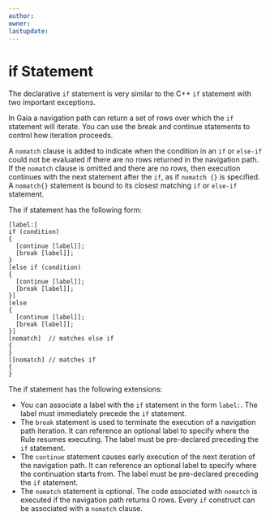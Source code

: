 ```yaml
---
author: 
owner: 
lastupdate: 
---
```


# if Statement

The declarative `if` statement is very similar to the C++ `if` statement with two important exceptions.  

In Gaia a navigation path can return a set of rows over which the `if` statement will iterate. You can use the break and continue statements to control how iteration proceeds.

A `nomatch` clause is added to indicate when the condition in an `if` or `else-if` could not be evaluated if there are no rows returned in the navigation path. If the `nomatch` clause is omitted and there are no rows, then execution continues with the next statement after the `if`, as if `nomatch {}` is specified.  A `nomatch{}` statement is bound to its closest matching `if` or `else-if` statement.

The if statement has the following form:

```
[label:]
if (condition)
{
  [continue [label]];
  [break [label]];
}
[else if (condition)
{
  [continue [label]];
  [break [label]];
}]
[else
{
  [continue [label]];
  [break [label]];
}]
[nomatch]  // matches else if
{
}
[[nomatch] // matches if
{
}
```

The if statement has the following extensions:

- You can associate a label with the `if` statement in the form `label:`. The label must immediately precede the `if` statement.
- The `break` statement is used to terminate the execution of a navigation path iteration. It can reference an optional label to specify where the Rule resumes executing. The label must be pre-declared preceding the `if` statement.
- The `continue` statement causes early execution of the next iteration of the navigation path. It can reference an optional label to specify where the continuation starts from. The label must be pre-declared preceding the `if` statement.
- The `nomatch` statement is optional.  The code associated with `nomatch` is executed if the navigation path returns 0 rows.  Every `if` construct can be associated with a `nomatch` clause.